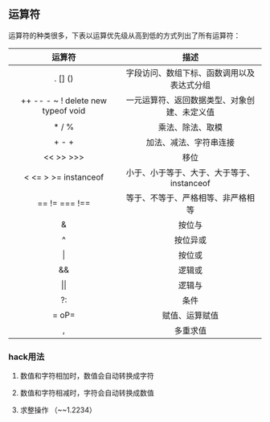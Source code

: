 ## 运算符

运算符的种类很多，下表以运算优先级从高到低的方式列出了所有运算符：

|运算符|描述|
|:-:|:-:|
|. [] ()|字段访问、数组下标、函数调用以及表达式分组|
|++ -- - ~ ! delete new typeof void|一元运算符、返回数据类型、对象创建、未定义值|
|* / %|乘法、除法、取模|
|+ - +|	加法、减法、字符串连接|
|<< >> >>>|移位|
|< <= > >= instanceof|小于、小于等于、大于、大于等于、instanceof|
|== != === !==|等于、不等于、严格相等、非严格相等|
|&|按位与|
|^|按位异或|
|&#124;|按位或|
|&&|逻辑或|
|&#124;&#124;|逻辑与|
|?:|条件|
|= oP=|赋值、运算赋值|
|,|多重求值|

### hack用法

1. 数值和字符相加时，数值会自动转换成字符

2. 数值和字符相减时，字符会自动转换成数值

3. 求整操作 （~~1.2234）